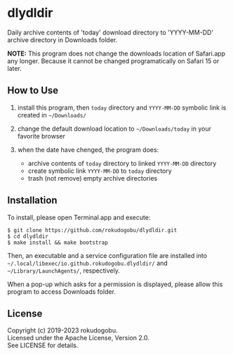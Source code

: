 
# dlydldir

Daily archive contents of 'today' download directory to 'YYYY-MM-DD' archive directory in Downloads folder.

__NOTE:__ This program does not change the downloads location of Safari.app any longer.
Because it cannot be changed programatically on Safari 15 or later.

## How to Use

1. install this program, then `today` directory and `YYYY-MM-DD` symbolic link is created in `~/Downloads/`

1. change the default download location to `~/Downloads/today` in your favorite browser

1. when the date have chenged, the program does:

	- archive contents of `today` directory to linked `YYYY-MM-DD` directory
	- create symbolic link `YYYY-MM-DD` to `today` directory
	- trash (not remove) empty archive directories

## Installation

To install, please open Terminal.app and execute:

	$ git clone https://github.com/rokudogobu/dlydldir.git
	$ cd dlydldir
	$ make install && make bootstrap

Then, an executable and a service configuration file 
are installed into `~/.local/libexec/io.github.rokudogobu.dlydldir/` 
and `~/Library/LaunchAgents/`, respectively.

When a pop-up which asks for a permission is displayed, 
please allow this program to access Downloads folder.

## License

Copyright (c) 2019-2023 rokudogobu.  
Licensed under the Apache License, Version 2.0.  
See LICENSE for details.



